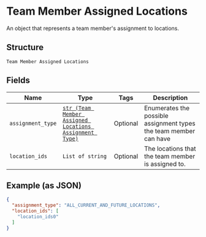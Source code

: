 
# Team Member Assigned Locations

An object that represents a team member's assignment to locations.

## Structure

`Team Member Assigned Locations`

## Fields

| Name | Type | Tags | Description |
|  --- | --- | --- | --- |
| `assignment_type` | [`str (Team Member Assigned Locations Assignment Type)`](/doc/models/team-member-assigned-locations-assignment-type.md) | Optional | Enumerates the possible assignment types the team member can have |
| `location_ids` | `List of string` | Optional | The locations that the team member is assigned to. |

## Example (as JSON)

```json
{
  "assignment_type": "ALL_CURRENT_AND_FUTURE_LOCATIONS",
  "location_ids": [
    "location_ids0"
  ]
}
```

